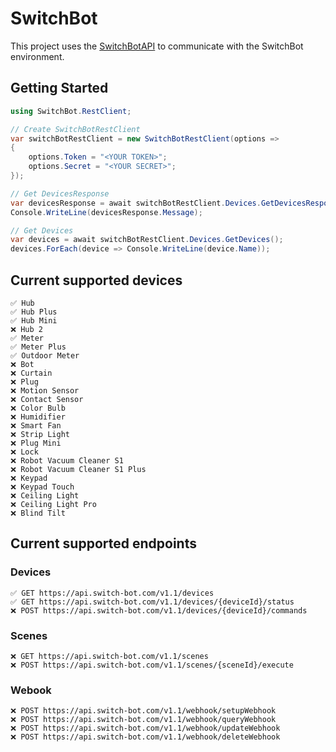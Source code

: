 # SwitchBot

This project uses the [SwitchBotAPI](https://github.com/OpenWonderLabs/SwitchBotAPI) to communicate with the SwitchBot environment.

## Getting Started

```csharp
using SwitchBot.RestClient;

// Create SwitchBotRestClient
var switchBotRestClient = new SwitchBotRestClient(options =>
{
    options.Token = "<YOUR TOKEN>";
    options.Secret = "<YOUR SECRET>";
});

// Get DevicesResponse
var devicesResponse = await switchBotRestClient.Devices.GetDevicesResponse();
Console.WriteLine(devicesResponse.Message);

// Get Devices
var devices = await switchBotRestClient.Devices.GetDevices();
devices.ForEach(device => Console.WriteLine(device.Name));
```

## Current supported devices

```
✅ Hub
✅ Hub Plus
✅ Hub Mini
❌ Hub 2
✅ Meter
✅ Meter Plus
✅ Outdoor Meter 
❌ Bot 
❌ Curtain 
❌ Plug
❌ Motion Sensor 
❌ Contact Sensor 
❌ Color Bulb
❌ Humidifier
❌ Smart Fan
❌ Strip Light
❌ Plug Mini 
❌ Lock
❌ Robot Vacuum Cleaner S1
❌ Robot Vacuum Cleaner S1 Plus
❌ Keypad 
❌ Keypad Touch 
❌ Ceiling Light
❌ Ceiling Light Pro
❌ Blind Tilt 
```

## Current supported endpoints

### Devices 
```
✅ GET https://api.switch-bot.com/v1.1/devices
✅ GET https://api.switch-bot.com/v1.1/devices/{deviceId}/status
❌ POST https://api.switch-bot.com/v1.1/devices/{deviceId}/commands
```

### Scenes
```
❌ GET https://api.switch-bot.com/v1.1/scenes
❌ POST https://api.switch-bot.com/v1.1/scenes/{sceneId}/execute
```

### Webook
```
❌ POST https://api.switch-bot.com/v1.1/webhook/setupWebhook
❌ POST https://api.switch-bot.com/v1.1/webhook/queryWebhook
❌ POST https://api.switch-bot.com/v1.1/webhook/updateWebhook
❌ POST https://api.switch-bot.com/v1.1/webhook/deleteWebhook
```
